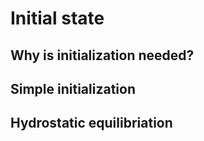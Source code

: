 # Initial state

## Why is initialization needed?

## Simple initialization

## Hydrostatic equilibriation
